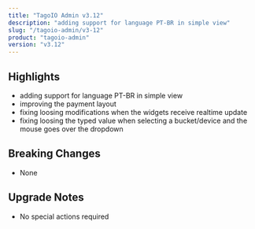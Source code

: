 ```yaml
---
title: "TagoIO Admin v3.12"
description: "adding support for language PT-BR in simple view"
slug: "/tagoio-admin/v3-12"
product: "tagoio-admin"
version: "v3.12"
---
```


## Highlights

- adding support for language PT-BR in simple view
- improving the payment layout
- fixing loosing modifications when the widgets receive realtime update
- fixing loosing the typed value when selecting a bucket/device and the mouse goes over the dropdown

## Breaking Changes

- None

## Upgrade Notes

- No special actions required
